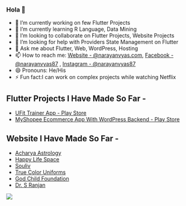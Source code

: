 ### Hola 👋

- 🔭 I’m currently working on few Flutter Projects
- 🌱 I’m currently learning R Language, Data Mining
- 👯 I’m looking to collaborate on Flutter Projects, Website Projects
- 🤔 I’m looking for help with Providers State Management on Flutter
- 💬 Ask me about Flutter, Web, WordPress, Hosting
- 📫 How to reach me: [Website - @narayanvyas.com](https://www.narayanvyas.org/), [Facebook - @narayanvyas87](https://facebook.com/narayanvyas87) , [Instagram - @narayanvyas87](https://instagram.com/narayanvyas87)
- 😄 Pronouns: He/His
- ⚡ Fun fact:I can work on complex projects while watching Netflix

## Flutter Projects I Have Made So Far -
- [UFit Trainer App - Play Store](https://play.google.com/store/apps/details?id=com.webdevfusion.ufit_trainer)
- [MyShopee Ecommerce App With WordPress Backend - Play Store](https://play.google.com/store/apps/details?id=com.webdevfusion.ufit_trainer)

## Website I Have Made So Far -
- [Acharya Astrology](https://www.acharyaastrology.com/)
- [Happy Life Space](https://www.happylifespace.in/)
- [Souliv](https://www.souliv.com/)
- [True Color Uniforms](https://www.truecoloruniforms.com/)
- [God Child Foundation](https://www.godchildfoundation.com/)
- [Dr. S Ranjan](https://www.drsranjan.com/)

<img src="https://github-readme-stats.vercel.app/api?username=narayanvyas&&show_icons=true&title_color=ffffff&icon_color=bb2acf&text_color=daf7dc&bg_color=191919">
